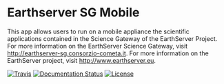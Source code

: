 # Earthserver SG Mobile
This app allows users to run on a mobile appliance the scientific applications contained in the Science Gateway of the EarthServer Project.
For more information on the EarthServer Science Gateway, visit http://earthserver-sg.consorzio-cometa.it.
For more information on the EarthServer project, visit http://www.earthserver.eu.

[![Travis](http://img.shields.io/travis/csgf/earthserver-sg-mobile/master.png)](https://travis-ci.org/csgf/eartserver-sg-mobile)
[![Documentation Status](https://readthedocs.org/projects/csgf/badge/?version=latest)](http://csgf.readthedocs.org)
[![License](https://img.shields.io/github/license/csgf/earthserver-sg-mobile.svg?style?flat)](http://www.apache.org/licenses/LICENSE-2.0.txt)
